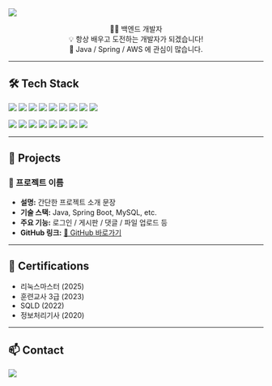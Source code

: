 <!-- 헤더 배너 -->
<img src="https://capsule-render.vercel.app/api?type=waving&color=gradient&height=250&section=header&text=Hi%20There!%20👋%20I'm%20김가남&fontSize=40&fontAlign=70&fontAlignY=40" />

<!-- 간단 자기소개 -->
<p align="center">
  👨‍💻 백엔드 개발자<br/>
  💡 항상 배우고 도전하는 개발자가 되겠습니다!<br/>
  🌱 Java / Spring / AWS 에 관심이 많습니다.
</p>

---

## 🛠️ Tech Stack
<p>
  <img src="https://img.shields.io/badge/Java-007396?style=flat&logo=openjdk&logoColor=white"/>
  <img src="https://img.shields.io/badge/Spring-6DB33F?style=flat&logo=spring&logoColor=white"/>
  <img src="https://img.shields.io/badge/MySQL-4479A1?style=flat&logo=mysql&logoColor=white"/>
  <img src="https://img.shields.io/badge/MariaDB-003545?style=flat&logo=mariadb&logoColor=white"/>
  <img src="https://img.shields.io/badge/Mybatis-181717.svg?style=flat&logo=Mybatis&logoColor=white">
  <img src="https://img.shields.io/badge/HTML5-E34F26?style=flat&logo=html5&logoColor=white"/>
  <img src="https://img.shields.io/badge/CSS3-1572B6?style=flat&logo=css3&logoColor=white"/>
  <img src="https://img.shields.io/badge/JavaScript-F7DF1E?style=flat&logo=javascript&logoColor=black"/>
  <img src="https://img.shields.io/badge/jquery-%230769AD.svg?style=flat&logo=jquery&logoColor=white">
</p>

<p>
  <img src="https://img.shields.io/badge/IntelliJ IDEA-000000?style=flat&logo=intellijidea&logoColor=white"/>
  <img src="https://img.shields.io/badge/Eclipse-FE7A16.svg?style=flat&logo=Eclipse&logoColor=white">
  <img src="https://img.shields.io/badge/VS Code-007ACC?style=flat&logo=visualstudiocode&logoColor=white"/>
  <img src="https://img.shields.io/badge/apache%20tomcat-%23F8DC75.svg?style=flat&logo=apache-tomcat&logoColor=black">
  <img src="https://img.shields.io/badge/AWS-FF9900?style=flat&logo=amazonaws&logoColor=white"/>
  <img src="https://img.shields.io/badge/Docker-2496ED?style=flat&logo=docker&logoColor=white"/>
  <img src="https://img.shields.io/badge/jenkins-%232C5263.svg?style=flat&logo=jenkins&logoColor=white">
  <img src="https://img.shields.io/badge/github-%23121011.svg?style=flat&logo=github&logoColor=white">
</p>

---

## 📂 Projects
### 🔹 프로젝트 이름
- **설명:** 간단한 프로젝트 소개 문장
- **기술 스택:** Java, Spring Boot, MySQL, etc.
- **주요 기능:** 로그인 / 게시판 / 댓글 / 파일 업로드 등
- **GitHub 링크:** [🔗 GitHub 바로가기](https://github.com/username/project-name)

---

## 📜 Certifications
- 리눅스마스터 (2025)
- 훈련교사 3급 (2023)
- SQLD (2022)
- 정보처리기사 (2020)

---

## 📫 Contact
<p>
  <a href="mailto:devkgn24@gmail.com"><img src="https://img.shields.io/badge/email-D14836?style=flat&logo=gmail&logoColor=white"/></a>
</p>




